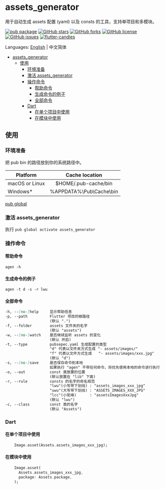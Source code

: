 # assets_generator

用于自动生成 assets 配置 (yaml) 以及 consts 的工具，支持单项目和多模块。

[![pub package](https://img.shields.io/pub/v/assets_generator.svg)](https://pub.dartlang.org/packages/assets_generator) [![GitHub stars](https://img.shields.io/github/stars/fluttercandies/assets_generator)](https://github.com/fluttercandies/assets_generator/stargazers) [![GitHub forks](https://img.shields.io/github/forks/fluttercandies/assets_generator)](https://github.com/fluttercandies/assets_generator/network) [![GitHub license](https://img.shields.io/github/license/fluttercandies/assets_generator)](https://github.com/fluttercandies/assets_generator/blob/master/LICENSE) [![GitHub issues](https://img.shields.io/github/issues/fluttercandies/assets_generator)](https://github.com/fluttercandies/assets_generator/issues) <a target="_blank" href="https://jq.qq.com/?_wv=1027&k=5bcc0gy"><img border="0" src="https://pub.idqqimg.com/wpa/images/group.png" alt="flutter-candies" title="flutter-candies"></a>

Languages: [English](README.md) | 中文简体

- [assets_generator](#assets_generator)
  - [使用](#使用)
    - [环境准备](#环境准备)
    - [激活 assets_generator](#激活-assets_generator)
    - [操作命令](#操作命令)
      - [帮助命令](#帮助命令)
      - [生成命令的例子](#生成命令的例子)
      - [全部命令](#全部命令)
    - [Dart](#dart)
      - [在单个项目中使用](#在单个项目中使用)
      - [在模块中使用](#在模块中使用)

## 使用

###  环境准备

把 pub bin 的路径放到你的系统路径中。
	
| Platform       |     Cache  location     |
| -------------- | :---------------------: |
| macOS or Linux |  $HOME/.pub-cache/bin   |
| Windows*       | %APPDATA%\Pub\Cache\bin |

[pub global](https://dart.dev/tools/pub/cmd/pub-global)

### 激活 assets_generator

 执行 `pub global activate assets_generator`

### 操作命令

#### 帮助命令
 
`agen -h` 
 
 #### 生成命令的例子

`agen -t d -s -r lwu` 

#### 全部命令

``` markdown
-h, --[no-]help     显示帮助信息
-p, --path          Flutter 项目的根路径
                    (默认 ".")
-f, --folder        assets 文件夹的名字
                    (默认 "assets")
-w, --[no-]watch    是否继续监听 assets 的变化
                    (默认 开启)
-t, --type          pubsepec.yaml 生成配置的类型
                    "d" 代表以文件夹方式生成 "- assets/images/" 
                    "f" 代表以文件方式生成   "- assets/images/xxx.jpg" 
                    (默认 "d")
-s, --[no-]save     是否保存命令到本地
                    如果执行 "agen" 不带任何命令，将优先使用本地的命令进行执行
-o, --out           const 类放置的位置
                    (默认放置在 "lib" 下面)
-r, --rule          consts 的名字的命名规范
                    "lwu"(小写带下划线) : "assets_images_xxx_jpg" 
                    "uwu"(大写带下划线) : "ASSETS_IMAGES_XXX_JPG" 
                    "lcc"(小驼峰)      : "assetsImagesXxxJpg" 
                    (默认 "lwu")
-c, --class         const 类的名字
                    (默认 "Assets")
```                    

### Dart

#### 在单个项目中使用

``` dart
    Image.asset(Assets.assets_images_xxx_jpg);
```  

#### 在模块中使用

``` dart
    Image.asset(
      Assets.assets_images_xxx_jpg,
      package: Assets.package,
    );
```  